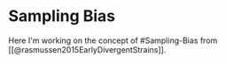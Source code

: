 # Sampling Bias

Here I'm working on the concept of #Sampling-Bias from [[@rasmussen2015EarlyDivergentStrains]].